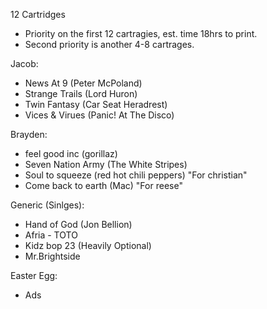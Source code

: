 12 Cartridges

- Priority on the first 12 cartragies, est. time 18hrs to print.
- Second priority is another 4-8 cartrages.

Jacob:
- News At 9 (Peter McPoland)
- Strange Trails (Lord Huron)
- Twin Fantasy (Car Seat Heradrest)
- Vices & Virues (Panic! At The Disco)

Brayden:
- feel good inc (gorillaz)
- Seven Nation Army (The White Stripes)
- Soul to squeeze (red hot chili peppers) "For christian"
- Come back to earth (Mac) "For reese"

Generic (Sinlges):
- Hand of God (Jon Bellion)
- Afria - TOTO
- Kidz bop 23 (Heavily Optional)
- Mr.Brightside

Easter Egg:
- Ads